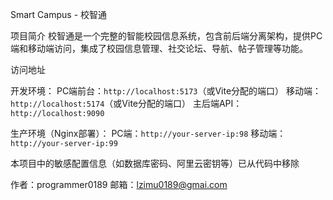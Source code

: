 Smart Campus - 校智通

 项目简介
校智通是一个完整的智能校园信息系统，包含前后端分离架构，提供PC端和移动端访问，集成了校园信息管理、社交论坛、导航、帖子管理等功能。

访问地址

开发环境：
PC端前台：`http://localhost:5173`（或Vite分配的端口）
 移动端：`http://localhost:5174`（或Vite分配的端口）
主后端API：`http://localhost:9090`

生产环境（Nginx部署）：
PC端：`http://your-server-ip:98`
移动端：`http://your-server-ip:99`

本项目中的敏感配置信息（如数据库密码、阿里云密钥等）已从代码中移除

作者：programmer0189
邮箱：lzimu0189@gmai.com

